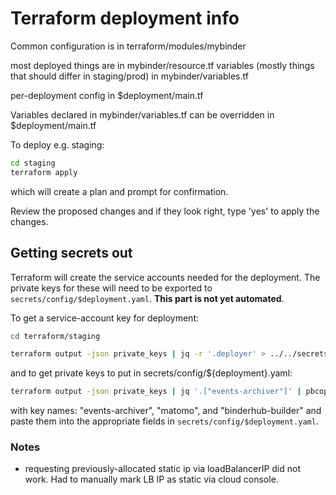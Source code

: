 # Terraform deployment info

Common configuration is in terraform/modules/mybinder

most deployed things are in mybinder/resource.tf
variables (mostly things that should differ in staging/prod) in mybinder/variables.tf

per-deployment config in $deployment/main.tf

Variables declared in mybinder/variables.tf can be overridden in $deployment/main.tf

To deploy e.g. staging:

```bash
cd staging
terraform apply
```

which will create a plan and prompt for confirmation.

Review the proposed changes and if they look right, type 'yes' to apply the changes.


## Getting secrets out

Terraform will create the service accounts needed for the deployment.
The private keys for these will need to be exported to `secrets/config/$deployment.yaml`.
**This part is not yet automated**.

To get a service-account key for deployment:

```bash
cd terraform/staging

terraform output -json private_keys | jq -r '.deployer' > ../../secrets/gke-auth-key-staging2.json
```

and to get private keys to put in secrets/config/${deployment}.yaml:

```bash
terraform output -json private_keys | jq '.["events-archiver"]' | pbcopy
```

with key names: "events-archiver", "matomo", and "binderhub-builder" and paste them into the appropriate fields in `secrets/config/$deployment.yaml`.


### Notes

- requesting previously-allocated static ip via loadBalancerIP did not work.
  Had to manually mark LB IP as static via cloud console.

